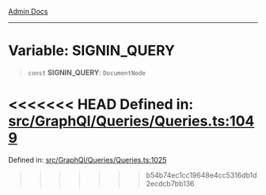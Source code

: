 [Admin Docs](/)

***

# Variable: SIGNIN\_QUERY

> `const` **SIGNIN\_QUERY**: `DocumentNode`

<<<<<<< HEAD
Defined in: [src/GraphQl/Queries/Queries.ts:1049](https://github.com/PalisadoesFoundation/talawa-admin/blob/main/src/GraphQl/Queries/Queries.ts#L1049)
=======
Defined in: [src/GraphQl/Queries/Queries.ts:1025](https://github.com/PalisadoesFoundation/talawa-admin/blob/main/src/GraphQl/Queries/Queries.ts#L1025)
>>>>>>> b54b74ec1cc19648e4cc5316db1d2ecdcb7bb136
